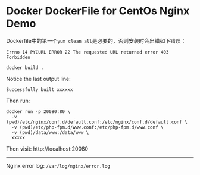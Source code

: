 Docker DockerFile for CentOs Nginx Demo
=======================================

Dockerfile中的第一个`yum clean all`是必要的，否则安装时会出错如下错误：

```
Errno 14 PYCURL ERROR 22 The requested URL returned error 403 Forbidden
```

```
docker build .
```

Notice the last output line:

```
Successfully built xxxxxx
```

Then run:

```
docker run -p 20080:80 \
  -v (pwd)/etc/nginx/conf.d/default.conf:/etc/nginx/conf.d/default.conf \
  -v (pwd)/etc/php-fpm.d/www.conf:/etc/php-fpm.d/www.conf \
  -v (pwd)/data/www:/data/www \
  xxxxx
```

Then visit: http://localhost:20080

---

Nginx error log: `/var/log/nginx/error.log`
